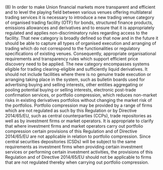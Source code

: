 (8) In order to make Union financial markets more transparent and efficient and to level the playing field between various venues offering multilateral trading services it is necessary to introduce a new trading venue category of organised trading facility (OTF) for bonds, structured finance products, emissions allowances and derivatives and to ensure that it is appropriately regulated and applies non-discriminatory rules regarding access to the facility. That new category is broadly defined so that now and in the future it should be able to capture all types of organised execution and arranging of trading which do not correspond to the functionalities or regulatory specifications of existing venues. Consequently, appropriate organisational requirements and transparency rules which support efficient price discovery need to be applied. The new category encompasses systems eligible for trading clearing-eligible and sufficiently liquid derivatives. It should not include facilities where there is no genuine trade execution or arranging taking place in the system, such as bulletin boards used for advertising buying and selling interests, other entities aggregating or pooling potential buying or selling interests, electronic post-trade confirmation services, or portfolio compression, which reduces non-market risks in existing derivatives portfolios without changing the market risk of the portfolios. Portfolio compression may be provided by a range of firms which are not regulated as such by this Regulation or by Directive 2014/65/EU, such as central counterparties (CCPs), trade repositories as well as by investment firms or market operators. It is appropriate to clarify that where investment firms and market operators carry out portfolio compression certain provisions of this Regulation and of Directive 2014/65/EU are not applicable in relation to portfolio compression. Since central securities depositories (CSDs) will be subject to the same requirements as investment firms when providing certain investment services or performing certain investment activities, the provisions of this Regulation and of Directive 2014/65/EU should not be applicable to firms that are not regulated thereby when carrying out portfolio compression.